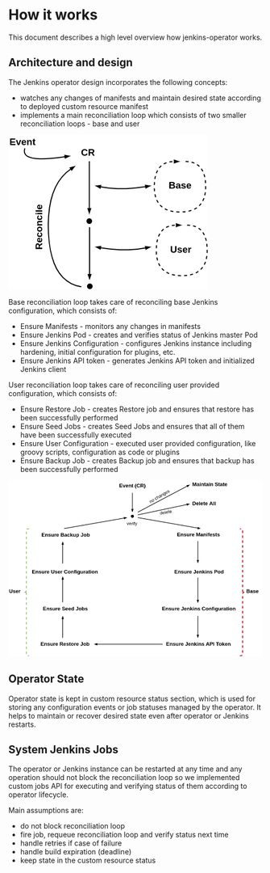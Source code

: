 # How it works

This document describes a high level overview how jenkins-operator works. 

## Architecture and design

The Jenkins operator design incorporates the following concepts:
- watches any changes of manifests and maintain desired state according to deployed custom resource manifest
- implements a main reconciliation loop which consists of two smaller reconciliation loops - base and user 

![reconcile](../reconcile.png)

Base reconciliation loop takes care of reconciling base Jenkins configuration, which consists of:
- Ensure Manifests - monitors any changes in manifests 
- Ensure Jenkins Pod - creates and verifies status of Jenkins master Pod
- Ensure Jenkins Configuration - configures Jenkins instance including hardening, initial configuration for plugins, etc.
- Ensure Jenkins API token - generates Jenkins API token and initialized Jenkins client

User reconciliation loop takes care of reconciling user provided configuration, which consists of:
- Ensure Restore Job - creates Restore job and ensures that restore has been successfully performed  
- Ensure Seed Jobs - creates Seed Jobs and ensures that all of them have been successfully executed
- Ensure User Configuration - executed user provided configuration, like groovy scripts, configuration as code or plugins
- Ensure Backup Job -  creates Backup job and ensures that backup has been successfully performed

![reconcile](../phases.png)

## Operator State

Operator state is kept in custom resource status section, which is used for storing any configuration events or job statuses managed by the operator.
It helps to maintain or recover desired state even after operator or Jenkins restarts.

## System Jenkins Jobs

The operator or Jenkins instance can be restarted at any time and any operation should not block the reconciliation loop so we implemented
custom jobs API for executing and verifying status of them according to operator lifecycle.

Main assumptions are:
- do not block reconciliation loop
- fire job, requeue reconciliation loop and verify status next time
- handle retries if case of failure
- handle build expiration (deadline)
- keep state in the custom resource status